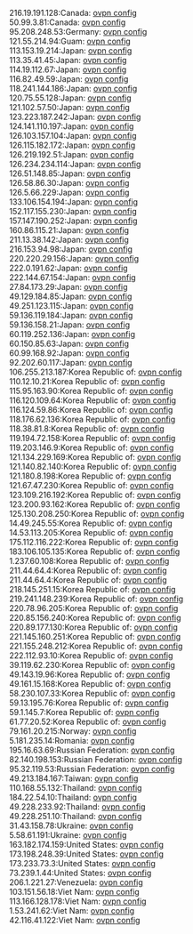 216.19.191.128:Canada: [ovpn config](vpn/216_19_191_128.ovpn)  
50.99.3.81:Canada: [ovpn config](vpn/50_99_3_81.ovpn)  
95.208.248.53:Germany: [ovpn config](vpn/95_208_248_53.ovpn)  
121.55.214.94:Guam: [ovpn config](vpn/121_55_214_94.ovpn)  
113.153.19.214:Japan: [ovpn config](vpn/113_153_19_214.ovpn)  
113.35.41.45:Japan: [ovpn config](vpn/113_35_41_45.ovpn)  
114.19.112.67:Japan: [ovpn config](vpn/114_19_112_67.ovpn)  
116.82.49.59:Japan: [ovpn config](vpn/116_82_49_59.ovpn)  
118.241.144.186:Japan: [ovpn config](vpn/118_241_144_186.ovpn)  
120.75.55.128:Japan: [ovpn config](vpn/120_75_55_128.ovpn)  
121.102.57.50:Japan: [ovpn config](vpn/121_102_57_50.ovpn)  
123.223.187.242:Japan: [ovpn config](vpn/123_223_187_242.ovpn)  
124.141.110.197:Japan: [ovpn config](vpn/124_141_110_197.ovpn)  
126.103.157.104:Japan: [ovpn config](vpn/126_103_157_104.ovpn)  
126.115.182.172:Japan: [ovpn config](vpn/126_115_182_172.ovpn)  
126.219.192.51:Japan: [ovpn config](vpn/126_219_192_51.ovpn)  
126.234.234.114:Japan: [ovpn config](vpn/126_234_234_114.ovpn)  
126.51.148.85:Japan: [ovpn config](vpn/126_51_148_85.ovpn)  
126.58.86.30:Japan: [ovpn config](vpn/126_58_86_30.ovpn)  
126.5.66.229:Japan: [ovpn config](vpn/126_5_66_229.ovpn)  
133.106.154.194:Japan: [ovpn config](vpn/133_106_154_194.ovpn)  
152.117.155.230:Japan: [ovpn config](vpn/152_117_155_230.ovpn)  
157.147.190.252:Japan: [ovpn config](vpn/157_147_190_252.ovpn)  
160.86.115.21:Japan: [ovpn config](vpn/160_86_115_21.ovpn)  
211.13.38.142:Japan: [ovpn config](vpn/211_13_38_142.ovpn)  
216.153.94.98:Japan: [ovpn config](vpn/216_153_94_98.ovpn)  
220.220.29.156:Japan: [ovpn config](vpn/220_220_29_156.ovpn)  
222.0.191.62:Japan: [ovpn config](vpn/222_0_191_62.ovpn)  
222.144.67.154:Japan: [ovpn config](vpn/222_144_67_154.ovpn)  
27.84.173.29:Japan: [ovpn config](vpn/27_84_173_29.ovpn)  
49.129.184.85:Japan: [ovpn config](vpn/49_129_184_85.ovpn)  
49.251.123.115:Japan: [ovpn config](vpn/49_251_123_115.ovpn)  
59.136.119.184:Japan: [ovpn config](vpn/59_136_119_184.ovpn)  
59.136.158.21:Japan: [ovpn config](vpn/59_136_158_21.ovpn)  
60.119.252.136:Japan: [ovpn config](vpn/60_119_252_136.ovpn)  
60.150.85.63:Japan: [ovpn config](vpn/60_150_85_63.ovpn)  
60.99.168.92:Japan: [ovpn config](vpn/60_99_168_92.ovpn)  
92.202.60.117:Japan: [ovpn config](vpn/92_202_60_117.ovpn)  
106.255.213.187:Korea Republic of: [ovpn config](vpn/106_255_213_187.ovpn)  
110.12.10.21:Korea Republic of: [ovpn config](vpn/110_12_10_21.ovpn)  
115.95.163.90:Korea Republic of: [ovpn config](vpn/115_95_163_90.ovpn)  
116.120.109.64:Korea Republic of: [ovpn config](vpn/116_120_109_64.ovpn)  
116.124.59.86:Korea Republic of: [ovpn config](vpn/116_124_59_86.ovpn)  
118.176.62.136:Korea Republic of: [ovpn config](vpn/118_176_62_136.ovpn)  
118.38.81.8:Korea Republic of: [ovpn config](vpn/118_38_81_8.ovpn)  
119.194.72.158:Korea Republic of: [ovpn config](vpn/119_194_72_158.ovpn)  
119.203.146.9:Korea Republic of: [ovpn config](vpn/119_203_146_9.ovpn)  
121.134.229.169:Korea Republic of: [ovpn config](vpn/121_134_229_169.ovpn)  
121.140.82.140:Korea Republic of: [ovpn config](vpn/121_140_82_140.ovpn)  
121.180.8.198:Korea Republic of: [ovpn config](vpn/121_180_8_198.ovpn)  
121.67.47.230:Korea Republic of: [ovpn config](vpn/121_67_47_230.ovpn)  
123.109.216.192:Korea Republic of: [ovpn config](vpn/123_109_216_192.ovpn)  
123.200.93.162:Korea Republic of: [ovpn config](vpn/123_200_93_162.ovpn)  
125.130.208.250:Korea Republic of: [ovpn config](vpn/125_130_208_250.ovpn)  
14.49.245.55:Korea Republic of: [ovpn config](vpn/14_49_245_55.ovpn)  
14.53.113.205:Korea Republic of: [ovpn config](vpn/14_53_113_205.ovpn)  
175.112.116.222:Korea Republic of: [ovpn config](vpn/175_112_116_222.ovpn)  
183.106.105.135:Korea Republic of: [ovpn config](vpn/183_106_105_135.ovpn)  
1.237.60.108:Korea Republic of: [ovpn config](vpn/1_237_60_108.ovpn)  
211.44.64.4:Korea Republic of: [ovpn config](vpn/211_44_64_4.ovpn)  
211.44.64.4:Korea Republic of: [ovpn config](vpn/211_44_64_4.ovpn)  
218.145.251.15:Korea Republic of: [ovpn config](vpn/218_145_251_15.ovpn)  
219.241.148.239:Korea Republic of: [ovpn config](vpn/219_241_148_239.ovpn)  
220.78.96.205:Korea Republic of: [ovpn config](vpn/220_78_96_205.ovpn)  
220.85.156.240:Korea Republic of: [ovpn config](vpn/220_85_156_240.ovpn)  
220.89.177.130:Korea Republic of: [ovpn config](vpn/220_89_177_130.ovpn)  
221.145.160.251:Korea Republic of: [ovpn config](vpn/221_145_160_251.ovpn)  
221.155.248.212:Korea Republic of: [ovpn config](vpn/221_155_248_212.ovpn)  
222.112.93.10:Korea Republic of: [ovpn config](vpn/222_112_93_10.ovpn)  
39.119.62.230:Korea Republic of: [ovpn config](vpn/39_119_62_230.ovpn)  
49.143.19.96:Korea Republic of: [ovpn config](vpn/49_143_19_96.ovpn)  
49.161.15.168:Korea Republic of: [ovpn config](vpn/49_161_15_168.ovpn)  
58.230.107.33:Korea Republic of: [ovpn config](vpn/58_230_107_33.ovpn)  
59.13.195.76:Korea Republic of: [ovpn config](vpn/59_13_195_76.ovpn)  
59.1.145.7:Korea Republic of: [ovpn config](vpn/59_1_145_7.ovpn)  
61.77.20.52:Korea Republic of: [ovpn config](vpn/61_77_20_52.ovpn)  
79.161.20.215:Norway: [ovpn config](vpn/79_161_20_215.ovpn)  
5.181.235.14:Romania: [ovpn config](vpn/5_181_235_14.ovpn)  
195.16.63.69:Russian Federation: [ovpn config](vpn/195_16_63_69.ovpn)  
82.140.198.153:Russian Federation: [ovpn config](vpn/82_140_198_153.ovpn)  
95.32.119.53:Russian Federation: [ovpn config](vpn/95_32_119_53.ovpn)  
49.213.184.167:Taiwan: [ovpn config](vpn/49_213_184_167.ovpn)  
110.168.55.132:Thailand: [ovpn config](vpn/110_168_55_132.ovpn)  
184.22.54.10:Thailand: [ovpn config](vpn/184_22_54_10.ovpn)  
49.228.233.92:Thailand: [ovpn config](vpn/49_228_233_92.ovpn)  
49.228.251.10:Thailand: [ovpn config](vpn/49_228_251_10.ovpn)  
31.43.158.78:Ukraine: [ovpn config](vpn/31_43_158_78.ovpn)  
5.58.61.191:Ukraine: [ovpn config](vpn/5_58_61_191.ovpn)  
163.182.174.159:United States: [ovpn config](vpn/163_182_174_159.ovpn)  
173.198.248.39:United States: [ovpn config](vpn/173_198_248_39.ovpn)  
173.233.73.3:United States: [ovpn config](vpn/173_233_73_3.ovpn)  
73.239.1.44:United States: [ovpn config](vpn/73_239_1_44.ovpn)  
206.1.221.27:Venezuela: [ovpn config](vpn/206_1_221_27.ovpn)  
103.151.56.18:Viet Nam: [ovpn config](vpn/103_151_56_18.ovpn)  
113.166.128.178:Viet Nam: [ovpn config](vpn/113_166_128_178.ovpn)  
1.53.241.62:Viet Nam: [ovpn config](vpn/1_53_241_62.ovpn)  
42.116.41.122:Viet Nam: [ovpn config](vpn/42_116_41_122.ovpn)  
